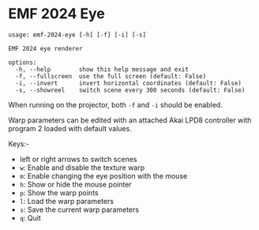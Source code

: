 # EMF 2024 Eye

```
usage: emf-2024-eye [-h] [-f] [-i] [-s]

EMF 2024 eye renderer

options:
  -h, --help        show this help message and exit
  -f, --fullscreen  use the full screen (default: False)
  -i, --invert      invert horizontal coordinates (default: False)
  -s, --showreel    switch scene every 300 seconds (default: False)
```

When running on the projector, both `-f` and `-i` should be enabled.

Warp parameters can be edited with an attached Akai LPD8 controller with program 2 loaded with default values.

Keys:-

* left or right arrows to switch scenes
* `w`: Enable and disable the texture warp
* `m`: Enable changing the eye position with the mouse
* `h`: Show or hide the mouse pointer
* `p`: Show the warp points
* `l`: Load the warp parameters
* `s`: Save the current warp parameters
* `q`: Quit
